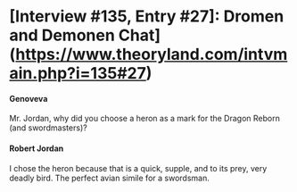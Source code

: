 # [Interview #135, Entry #27]: Dromen and Demonen Chat](https://www.theoryland.com/intvmain.php?i=135#27)

#### Genoveva

Mr. Jordan, why did you choose a heron as a mark for the Dragon Reborn (and swordmasters)?

#### Robert Jordan

I chose the heron because that is a quick, supple, and to its prey, very deadly bird. The perfect avian simile for a swordsman.

